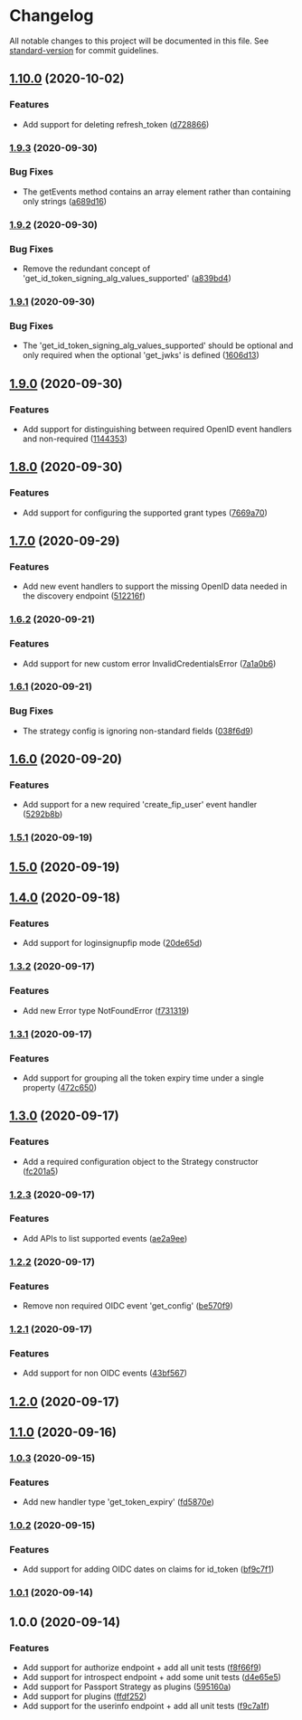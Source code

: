 # Changelog

All notable changes to this project will be documented in this file. See [standard-version](https://github.com/conventional-changelog/standard-version) for commit guidelines.

## [1.10.0](https://github.com/nicolasdao/userin-core/compare/v1.9.3...v1.10.0) (2020-10-02)


### Features

* Add support for deleting refresh_token ([d728866](https://github.com/nicolasdao/userin-core/commit/d72886618cb97606cb87b5b341ae07c67e9b8757))

### [1.9.3](https://github.com/nicolasdao/userin-core/compare/v1.9.2...v1.9.3) (2020-09-30)


### Bug Fixes

* The getEvents method contains an array element rather than containing only strings ([a689d16](https://github.com/nicolasdao/userin-core/commit/a689d16e0b4358517169c9a645ce8b68eace9dd9))

### [1.9.2](https://github.com/nicolasdao/userin-core/compare/v1.9.1...v1.9.2) (2020-09-30)


### Bug Fixes

* Remove the redundant concept of 'get_id_token_signing_alg_values_supported' ([a839bd4](https://github.com/nicolasdao/userin-core/commit/a839bd4904b4e45d820a3165501920f64feeb2f8))

### [1.9.1](https://github.com/nicolasdao/userin-core/compare/v1.9.0...v1.9.1) (2020-09-30)


### Bug Fixes

* The 'get_id_token_signing_alg_values_supported' should be optional and only required when the optional 'get_jwks' is defined ([1606d13](https://github.com/nicolasdao/userin-core/commit/1606d131ec1327ffee4488a7cfbaab5480a58042))

## [1.9.0](https://github.com/nicolasdao/userin-core/compare/v1.8.0...v1.9.0) (2020-09-30)


### Features

* Add support for distinguishing between required OpenID event handlers and non-required ([1144353](https://github.com/nicolasdao/userin-core/commit/1144353b558dfbdca41e3a57a3cb82c3c0bf932c))

## [1.8.0](https://github.com/nicolasdao/userin-core/compare/v1.7.0...v1.8.0) (2020-09-30)


### Features

* Add support for configuring the supported grant types ([7669a70](https://github.com/nicolasdao/userin-core/commit/7669a70a52c2857c3e22ea44835b0d0285dfb5de))

## [1.7.0](https://github.com/nicolasdao/userin-core/compare/v1.6.2...v1.7.0) (2020-09-29)


### Features

* Add new event handlers to support the missing OpenID data needed in the discovery endpoint ([512216f](https://github.com/nicolasdao/userin-core/commit/512216f9c1bbde105d38ba5643303bd0b65bc44e))

### [1.6.2](https://github.com/nicolasdao/userin-core/compare/v1.6.1...v1.6.2) (2020-09-21)


### Features

* Add support for new custom error InvalidCredentialsError ([7a1a0b6](https://github.com/nicolasdao/userin-core/commit/7a1a0b633c963440b5ecf5047e8281ef1193953a))

### [1.6.1](https://github.com/nicolasdao/userin-core/compare/v1.6.0...v1.6.1) (2020-09-21)


### Bug Fixes

* The strategy config is ignoring non-standard fields ([038f6d9](https://github.com/nicolasdao/userin-core/commit/038f6d9953adfacf773802338feabb10ca40c241))

## [1.6.0](https://github.com/nicolasdao/userin-core/compare/v1.5.1...v1.6.0) (2020-09-20)


### Features

* Add support for a new required 'create_fip_user' event handler ([5292b8b](https://github.com/nicolasdao/userin-core/commit/5292b8ba666f96126fe09420d947530fcc5e6d9c))

### [1.5.1](https://github.com/nicolasdao/userin-core/compare/v1.5.0...v1.5.1) (2020-09-19)

## [1.5.0](https://github.com/nicolasdao/userin-core/compare/v1.4.0...v1.5.0) (2020-09-19)

## [1.4.0](https://github.com/nicolasdao/userin-core/compare/v1.3.2...v1.4.0) (2020-09-18)


### Features

* Add support for loginsignupfip mode ([20de65d](https://github.com/nicolasdao/userin-core/commit/20de65db9c3e50962f9194fb3d0ffbeef6b3e353))

### [1.3.2](https://github.com/nicolasdao/userin-core/compare/v1.3.1...v1.3.2) (2020-09-17)


### Features

* Add new Error type NotFoundError ([f731319](https://github.com/nicolasdao/userin-core/commit/f731319eb3df595f44f5ec9da66f9e7afbd74f1c))

### [1.3.1](https://github.com/nicolasdao/userin-core/compare/v1.3.0...v1.3.1) (2020-09-17)


### Features

* Add support for grouping all the token expiry time under a single property ([472c650](https://github.com/nicolasdao/userin-core/commit/472c6503740865db1284f26996c81458d8368914))

## [1.3.0](https://github.com/nicolasdao/userin-core/compare/v1.2.3...v1.3.0) (2020-09-17)


### Features

* Add a required configuration object to the Strategy constructor ([fc201a5](https://github.com/nicolasdao/userin-core/commit/fc201a5cdcf9ca8f6a85a93054878f1f81e5da27))

### [1.2.3](https://github.com/nicolasdao/userin-core/compare/v1.2.2...v1.2.3) (2020-09-17)


### Features

* Add APIs to list supported events ([ae2a9ee](https://github.com/nicolasdao/userin-core/commit/ae2a9ee054f7141cf1906b8f59f24b4958d8e7db))

### [1.2.2](https://github.com/nicolasdao/userin-core/compare/v1.2.1...v1.2.2) (2020-09-17)


### Features

* Remove non required OIDC event 'get_config' ([be570f9](https://github.com/nicolasdao/userin-core/commit/be570f963238bae864557f41ab5ad65670659248))

### [1.2.1](https://github.com/nicolasdao/userin-core/compare/v1.2.0...v1.2.1) (2020-09-17)


### Features

* Add support for non OIDC events ([43bf567](https://github.com/nicolasdao/userin-core/commit/43bf567063604d9daa04f8b10192e17cf6eac3ad))

## [1.2.0](https://github.com/nicolasdao/userin-core/compare/v1.1.0...v1.2.0) (2020-09-17)

## [1.1.0](https://github.com/nicolasdao/userin-core/compare/v1.0.3...v1.1.0) (2020-09-16)

### [1.0.3](https://github.com/nicolasdao/userin-core/compare/v1.0.2...v1.0.3) (2020-09-15)


### Features

* Add new handler type 'get_token_expiry' ([fd5870e](https://github.com/nicolasdao/userin-core/commit/fd5870e4cdd8fac751235653d6e4b66b945d2c52))

### [1.0.2](https://github.com/nicolasdao/userin-core/compare/v1.0.1...v1.0.2) (2020-09-15)


### Features

* Add support for adding OIDC dates on claims for id_token ([bf9c7f1](https://github.com/nicolasdao/userin-core/commit/bf9c7f15b5d8c348ea9a319e8dde7b077e1746d5))

### [1.0.1](https://github.com/nicolasdao/userin-core/compare/v1.0.0...v1.0.1) (2020-09-14)

## 1.0.0 (2020-09-14)


### Features

* Add support for authorize endpoint + add all unit tests ([f8f66f9](https://github.com/nicolasdao/userin-core/commit/f8f66f9d7ec39f8b7165aba66652981b983a8642))
* Add support for introspect endpoint + add some unit tests ([d4e65e5](https://github.com/nicolasdao/userin-core/commit/d4e65e5be2d5c92e6f0b4a17a78451c02d8c7b21))
* Add support for Passport Strategy as plugins ([595160a](https://github.com/nicolasdao/userin-core/commit/595160a9dc35947a0165bc1d60b1c1c01d8233c0))
* Add support for plugins ([ffdf252](https://github.com/nicolasdao/userin-core/commit/ffdf252d7d0cd2ae93660d3d3c7fc98dfdb8894c))
* Add support for the userinfo endpoint + add all unit tests ([f9c7a1f](https://github.com/nicolasdao/userin-core/commit/f9c7a1f64b39361313cbcd191801271c40965cea))
